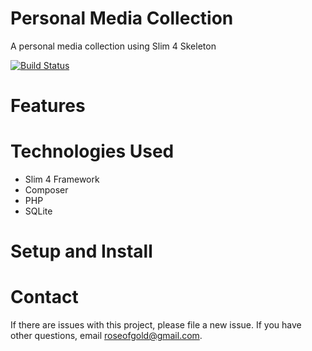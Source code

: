 # Personal Media Collection
A personal media collection using Slim 4 Skeleton

[![Build Status](https://travis-ci.org/roseofgold/personal-media-collection.png?branch=main)](https://travis-ci.org/roseofgold/personal-media-collection)

# Features

# Technologies Used
- Slim 4 Framework
- Composer
- PHP
- SQLite

# Setup and Install

# Contact
If there are issues with this project, please file a new issue.
If you have other questions, email roseofgold@gmail.com.
